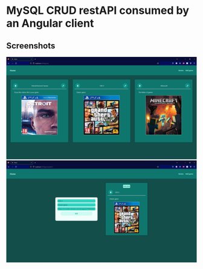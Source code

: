 # MySQL CRUD restAPI consumed by an Angular client
## Screenshots
![img1](./imgs/img1.png)
![img2](./imgs/img2.png)